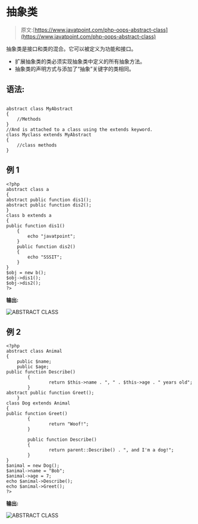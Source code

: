 # 抽象类

> 原文:[https://www.javatpoint.com/php-oops-abstract-class](https://www.javatpoint.com/php-oops-abstract-class)

抽象类是接口和类的混合。它可以被定义为功能和接口。

*   扩展抽象类的类必须实现抽象类中定义的所有抽象方法。
*   抽象类的声明方式与添加了“抽象”关键字的类相同。

## 语法:

```

abstract class MyAbstract
{
	//Methods
}
//And is attached to a class using the extends keyword.
class Myclass extends MyAbstract
{
	//class methods
}

```

## 例 1

```
<?php
abstract class a
{
abstract public function dis1();
abstract public function dis2();
}
class b extends a
{
public function dis1()
	{
		echo "javatpoint";
	}
	public function dis2()
	{
		echo "SSSIT";	
	}
}
$obj = new b();
$obj->dis1();
$obj->dis2();
?>

```

**输出:**

![ABSTRACT CLASS](../Images/cc4af7923851ebb07541812d514ed5c2.png)

## 例 2

```
<?php
abstract class Animal
{
    public $name;
    public $age;
public function Describe()
    	{
        		return $this->name . ", " . $this->age . " years old";    
    	}
abstract public function Greet();
   	}
class Dog extends Animal
{
public function Greet()
    	{
        		return "Woof!";    
    	}

    	public function Describe()
    	{
        		return parent::Describe() . ", and I'm a dog!";    
    	}
}
$animal = new Dog();
$animal->name = "Bob";
$animal->age = 7;
echo $animal->Describe();
echo $animal->Greet();
?>

```

**输出:**

![ABSTRACT CLASS](../Images/7c7b5ff539d44c662f50c917dfa3239c.png)